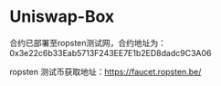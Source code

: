 # Uniswap-Box

合约已部署至ropsten测试网，合约地址为：0x3e22c6b33Eab5713F243EE7E1b2ED8dadc9C3A06

ropsten 测试币获取地址：https://faucet.ropsten.be/
